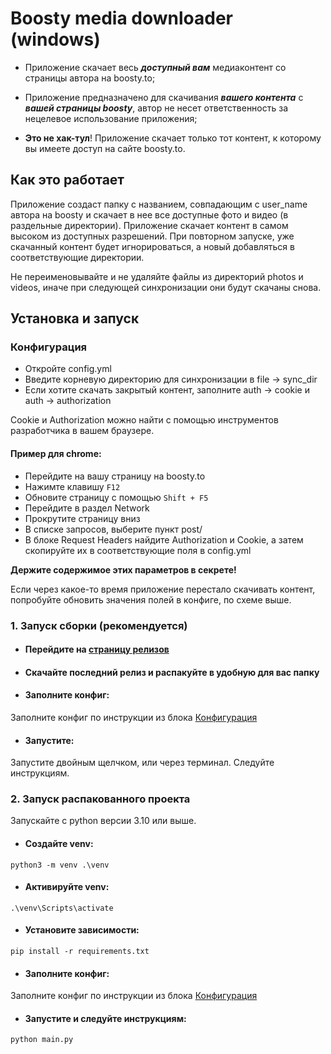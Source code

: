 # Boosty media downloader (windows)

- Приложение скачает весь **_доступный вам_** медиаконтент со страницы автора на boosty.to;

- Приложение предназначено для скачивания **_вашего контента_** с **_вашей страницы boosty_**, 
автор не несет ответственность за нецелевое использование приложения;

- **Это не хак-тул**! Приложение скачает только тот контент, к которому вы имеете доступ на сайте boosty.to.


## Как это работает

Приложение создаст папку с названием, совпадающим с user_name автора на boosty и скачает 
в нее все доступные фото и видео (в раздельные директории). Приложение скачает контент в самом высоком из доступных разрешений. При повторном запуске,
уже скачанный контент будет игнорироваться, а новый добавляться в соответствующие директории.

Не переименовывайте и не удаляйте файлы из директорий photos и videos, иначе при следующей синхронизации они будут скачаны снова.


## Установка и запуск

### Конфигурация
- Откройте config.yml 
- Введите корневую директорию для синхронизации в file -> sync_dir
- Если хотите скачать закрытый контент, заполните auth -> cookie и auth -> authorization


Cookie и Authorization можно найти с помощью инструментов разработчика в вашем браузере.

#### Пример для chrome:
- Перейдите на вашу страницу на boosty.to
- Нажимте клавишу `F12`
- Обновите страницу с помощью `Shift + F5`
- Перейдите в раздел Network 
- Прокрутите страницу вниз
- В списке запросов, выберите пункт post/
- В блоке Request Headers найдите Authorization и Cookie, а затем скопируйте их в соответствующие поля в config.yml 

**Держите содержимое этих параметров в секрете!**

Если через какое-то время приложение перестало скачивать контент, попробуйте обновить значения полей в конфиге, по схеме выше.


### 1. Запуск сборки (рекомендуется)

- #### Перейдите на [страницу релизов](https://github.com/lowfc/boosty_downloader/pulse)
- #### Скачайте последний релиз и распакуйте в удобную для вас папку
- #### Заполните конфиг:
Заполните конфиг по инструкции из блока [Конфигурация](#Конфигурация)
- #### Запустите:
Запустите двойным щелчком, или через терминал. Следуйте инструкциям.

### 2. Запуск распакованного проекта

Запускайте с python версии 3.10 или выше.

- #### Создайте venv:
```shell
python3 -m venv .\venv
```

- #### Активируйте venv:
```shell
.\venv\Scripts\activate
```

- #### Установите зависимости:
```shell
pip install -r requirements.txt
```

- #### Заполните конфиг:
Заполните конфиг по инструкции из блока [Конфигурация](#Конфигурация)

- #### Запустите и следуйте инструкциям:
```shell
python main.py
```

